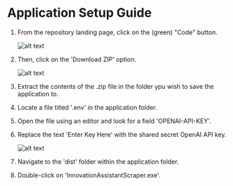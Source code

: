 # Application Setup Guide

1. From the repository landing page, click on the (green) "Code" button.
   
   ![alt text][code]
    
   [code]: https://github.com/mithileshkinjalkar/InnovationAssistant-WebScrapper/GuideImages/CodeButton.png "Code Button"

3. Then, click on the 'Download ZIP' option.

   ![alt text][zip]

   [zip]: https://github.com/mithileshkinjalkar/InnovationAssistant-WebScrapper/GuideImages/DownloadZip.png "Download ZIP" 
   
5. Extract the contents of the .zip file in the folder ypu wish to save the application to.
6. Locate a file titled '.env' in the application folder.
7. Open the file using an editor and look for a field 'OPENAI-API-KEY'.
8. Replace the text 'Enter Key Here' with the shared secret OpenAI API key.

   ![alt text][apikey]

   [apikey]: https://github.com/mithileshkinjalkar/InnovationAssistant-WebScrapper/GuideImages/ModifyAPIKey.png "Modify OpenAI API Key"

9. Navigate to the 'dist' folder within the application folder.
10. Double-click on 'InnovationAssistantScraper.exe'.
